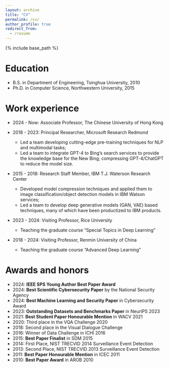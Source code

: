 ```yaml
---
layout: archive
title: "CV"
permalink: /cv/
author_profile: true
redirect_from:
  - /resume
---
```


{% include base_path %}

Education
======
* B.S. in Department of Engineering, Tsinghua University, 2010
* Ph.D. in Computer Science, Northwestern University, 2015

Work experience
======
* 2024 - Now: Associate Professor, The Chinese University of Hong Kong

* 2018 - 2023: Principal Researcher, Microsoft Research Redmond
  * Led a team developing cutting-edge pre-training techniques for NLP and multimodal tasks;
  * Led a team to integrate GPT-4 to Bing’s search services to provide the knowledge base for the New Bing; compressing GPT-4/ChatGPT to reduce the model size.

* 2015 - 2018: Research Staff Member, IBM T.J. Waterson Research Center
  * Developed model compression techniques and applied them to image classification/object detection models in IBM Watson services;
  * Led a team to develop deep generative models (GAN, VAE) based techniques, many of which have been productized to IBM products.

* 2023 - 2024: Visiting Professor, Rice University
  * Teaching the graduate course “Special Topics in Deep Learning”

* 2018 - 2024: Visiting Professor, Renmin University of China
  * Teaching the graduate course “Advanced Deep Learning”
  
Awards and honors
======
* 2024: **IEEE SPS Young Author Best Paper Award** 
* 2024: **Best Scientific Cybersecurity Paper** by the National Security Agency
* 2024: **Best Machine Learning and Security Paper** in Cybersecurity Award
* 2023: **Outstanding Datasets and Benchmarks Paper** in NeurIPS 2023
* 2021: **Best Student Paper Honourable Mention** in WACV 2021
* 2020: Third place in the VQA Challenge 2020
* 2018: Second place in the Visual Dialogue Challenge
* 2016: Winner of Data Challenge in ICHI 2016
* 2015: **Best Paper Finalist** in SDM 2015
* 2014: First Place, NIST TRECVID 2014 Surveillance Event Detection
* 2013: Second Place, NIST TRECVID 2013 Surveillance Event Detection
* 2011: **Best Paper Honourable Mention** in ICEC 2011
* 2010: **Best Paper Award** in AROB 2010

